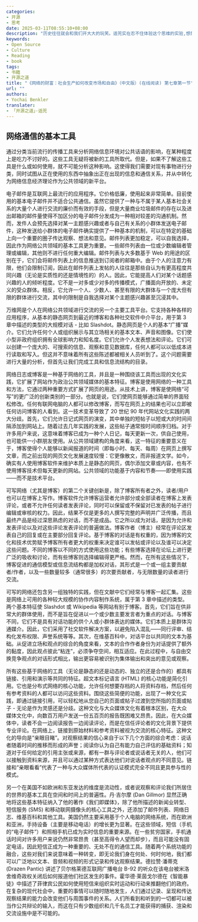 ```yaml
---
categories:
- 开源
- 思考
date: 2025-03-11T08:55:10+08:00
description: "历史往往就会和我们开大大的玩笑。适兕实在忍不住体验这个思维的实验,想象虚拟的历史，于是尝试花几个月的时间翻译。Enjoy！Happy Reading～"
keywords:
- Open Source
- Culture
- Reading
- book
tags:
- 书籍
- 开源之道
title: "《网络的财富：社会生产如何改变市场和自由》（中文版）(在线阅读) 第七章第一节"
url: ""
authors:
- Yochai Benkler
translater:
- 「开源之道」·适兕
---
```


## 网络通信的基本工具

通过分类当前流行的传播工具来分析网络信息环境对公共话语的影响，在某种程度上是吃力不讨好的。这些工具无疑将被新的工具所取代。但是，如果不了解这些工具是什么或如何使用，就不可能分析这种影响。这使得我们需要对现有事物进行分类，同时试图从正在使用的东西中抽象出正在出现的信息和通信关系，并从中转化为网络信息经济理论作为公共领域的新平台。

电子邮件是互联网上最流行的应用程序。它价格低廉，使用起来非常简单。目前使用的基本电子邮件并不适合公共通信。虽然它提供了一种与不属于某人基本社会关系的大量个人进行交流的廉价而有效的手段，但是大量商业垃圾邮件的存在以及进出邮箱的邮件量使得不加区分的电子邮件分发成为一种相对较差的沟通机制。然而，发件人会预先选择对某一主题感兴趣或者与自己有关系的小群体发送电子邮件，这种发送给小群体的电子邮件确实提供了一种基本的机制，可以在特定的基础上向一个重要的圈子传达观察、想法和意见。邮件列表更加稳定，可以自我选择，因此作为网络公共领域的基本工具更为重要。一些邮件列表由一位或少数编辑者管理或编辑，其他则不进行任何重大编辑。邮件列表与大多数基于 Web 的用途的区别在于，它们会将邮件列表上的信息推送到订阅者的邮箱中。由于个人的注意力有限，他们会限制订阅，因此在邮件列表上发帖的人往往是那些自认为有更高程度共同兴趣（无论是实质性的还是情境性的）的人。因此，它能提高人们对某个话题感兴趣的人的倾听程度。它不是一对多或少对多的传播模式，广播面向开放的、未定义的受众群体。相反，它允许一个人、少数人、甚至有限的大群体与一个庞大但有限的群体进行交流，其中的限制是自我选择对某个主题感兴趣甚至沉浸其中。

万维网是个人在网络公共领域进行交流的另一个主要工具平台。它支持各种各样的应用程序，从基本的静态网页到最近的博客和各种社交软件中介平台，用于第 3 章中描述的类型的大规模对话 - 比如 Slashdot。静态网页是个人的基本“广播”媒介。它们允许任何个人或组织展示与其立场相关的基本文本、声音和图像。它们使小型非政府组织拥有全球影响力和知名度。它们允许个人发表想法和评论。它们可以创建一个庞大的、可搜索的信息、观察和意见数据库，任何人都可以以低成本进行读取和写入。但这并不意味着所有这些陈述都被相关人员听到了。这个问题需要进行大量的分析，但首先让我们完成工具和信息流结构的目录。

网络日志或博客是一种基于网络的工具，并且是一种围绕该工具而出现的文化实践，它扩展了网站作为政治公共领域媒体的基本特征。博客是使用网络的一种工具和方法，它通过两种重要方式扩展了网页的用途。从技术上讲，博客是使网络“可写”的更广泛的创新类别的一部分。也就是说，它们使网页能够通过简单的界面轻松修改。任何有联网电脑的人都可以修改博客，而写在网页上的结果也可以立即被任何访问博客的人看到。这一技术变革导致了 20 世纪 90 年代网站文化实践的两大分歧。首先，它们允许日记式网页的演变，其中单独的短帖子以短或大的时间间隔添加到网站上。随着过去几年实践的发展，这些帖子通常按时间顺序归档。对于许多用户来说，这意味着博客已成为一种个人日记，每天更新一次，供自己使用，也可能供一小群朋友使用。从公共领域建构的角度来看，这一特征的重要意义在于，博客使得个人能够以新闻报道的时间（即每小时、每天、每周）在网页上撰写文章，而之前出现的网页文化发展速度较慢：它更像散文，而非报道文学。如今，确实有人使用博客软件来维护本质上是静态的网页，偶尔添加文章或内容，也有不使用博客技术但每天更新的网站。公共领域的功能基于内容和节奏——即使用实践——而不是技术平台。

可写网络（尤其是博客）的第二个关键创新是，除了博客所有者之外，读者/用户也可以在博客上写作。博客软件允许博客运营者允许部分或全部读者在博客上发表评论，或者不允许任何读者发表评论，同时可以保留或不保留对已发表的帖子进行编辑或审核的权力。因此，结果不仅是更多的人撰写完整的声明并广泛传播，而且最终产品是经过深思熟虑的对话，而不是成品。它之所以成为对话，是因为允许和发表评论以及对这些评论发表评论的普遍做法。博客作者（博主）经常在评论区发表自己的回复或在主要部分回复评论。基于博客的对话是有权重的，因为博客的文化和技术优势赋予博客所有者更大的权重来决定谁可以发帖或评论以及谁可以决定这些问题。不同的博客以不同的方式使用这些功能；有些博客选择在论坛上进行更广泛的吸收和讨论，而有些博客则选择编辑得更严格。然而，在所有这些情况下，博客促进的通信模型或信息流结构都是加权对话，其形式是一个或一组主要贡献者/作者，以及一些数量较多（通常很多）的次要贡献者，与无限数量的读者进行交流。

可写的网络还包含另一组独特的实践，但在文献中它们经常与博客一起汇集。这些是网络上可用的各种较大规模的协作内容制作系统，属于第 3 章中描述的类型。两个基本特征使 Slashdot 或 Wikipedia 等网站有别于博客。首先，它们旨在供非常大的群体使用，而不是旨在促进以一个或少数主要发言者为重点的对话。与博客不同，它们不是具有对话功能的供个人或小群体表达的媒体。它们本质上是群体沟通媒介。因此，它们采用了社交软件解决方案，以避免陷入混乱——同行评审、结构化发布权限、声誉系统等等。其次，在维基百科中，对话平台以共同的文本为基础。从促进立场和观点的综合的角度来看，文本的合作作者身份为对话提供了额外的黏度，因此观点彼此“粘连”，必须争夺空间，相互适应。在此过程中，与自由交换竞争观点的对话形式相比，输出更容易被识别为集体输出和突出的意见或观察。

所有这些基于网络的工具（无论是静态的还是动态的、独立的还是合作的）都具有链接、引用和演示等共同的特征。超文本标记语言 (HTML) 的核心功能是简化引用。它也是分布式网络的核心功能，允许任何想要存档的人将资料存档，然后任何有参考资料的人都可以访问这些资料。围绕这些简便的功能，出现了一种文化实践，即通过链接引用，可以轻松地从您自己的页面或帖子过渡到您所指的页面或帖子 - 无论是作为灵感还是分歧。这种文化与大众媒体文化有着根本区别，在大众媒体文化中，向数百万用户发送一份五百页的报告既困难又昂贵。因此，在大众媒体中，读者不会一边阅读报告一边阅读评论，而是在信任评论者的文化背景下提供专业评论。在网络上，链接到原始材料和参考资料被视为交流的核心特征。这种文化的导向是“亲眼目睹”。对观察结果的信心来自于以下几个方面的综合考虑：说话者随着时间的推移而形成的声誉；阅读你认为自己有能力自己评估的基础资料；知道对于任何给定的引用主张或来源，都有一群与评论者或说话者无关的人，他们可以接触到资料来源，并且可以通过某种方式表达他们对说话者观点的不同意见。链接和“亲眼看看”代表了一种与大众媒体所代表的认证模式完全不同且更具参与性的模式。

另一个在美国不如欧洲和东亚发达的维度是流动性，或者说观察和评论我们所居住的世界的基本工具在空间和时间上的普遍性。丹·吉尔摩 (Dan Gillmor) 显然正确地将这些基本特征纳入了他的著作《我们即媒体》，除了他所描述的新闻业转型、短信服务 (SMS) 和移动联网摄像头的核心工具之外，还添加了邮件列表、网络日志、维基百科和其他工具。美国仍然主要采用基于个人电脑的网络系统，而在欧洲和亚洲，手持设备（主要是移动电话）的增长更为显著。在这些领域，短信（手机的“电子邮件”）和照相手机已成为实时信息的重要来源。在一些贫穷国家，手机通话时间对许多用户来说仍然非常昂贵（甚至高得令人望而却步），而且可能没有固定电话，因此短信正成为一种重要的、无处不在的通信工具。随着两个系统功能的融合，这些对我们来说意味着一种转变，即无论我们身在何处、何时何地，我们都可以广泛地以文本、音频和视频的形式记录和传达观察结果。德拉赞·潘蒂克 (Drazen Pantic) 讲述了贝尔格莱德互联网广播电台 B-92 的听众在该电台被米洛舍维奇政权关闭后如何报道他们社区发生的事件。霍华德·莱茵戈尔德在《智能暴徒》中描述了菲律宾公民如何使用短信来组织实时运动和行动来推翻他们的政府。在复杂的现代社会中，重要的事情可以随时随地发生，人们通过记录、呈现和传达观察结果的能力会改变他们与周围事件的关系。人们所看到和听到的一切都可以被当作公共辩论的输入，而这在只有少数组织和几千名员工才能获得的捕获、渲染和交流设施中是不可能的。


